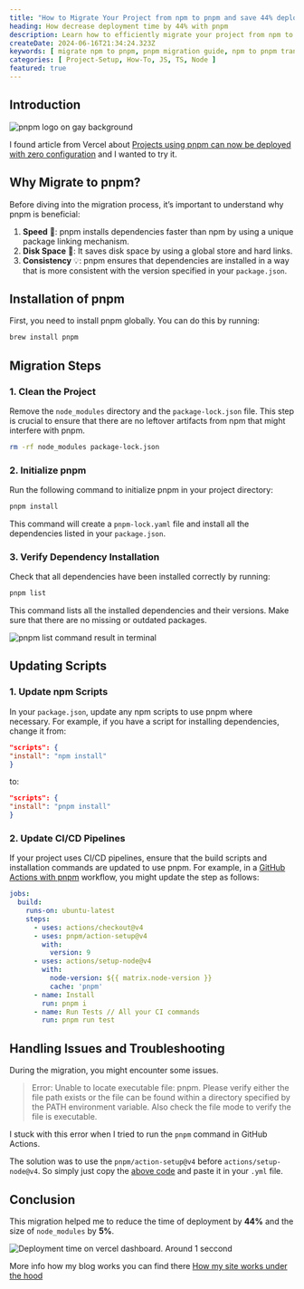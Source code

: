 ```yaml
---
title: "How to Migrate Your Project from npm to pnpm and save 44% deployment time: A Step-by-Step Guide"
heading: How decrease deployment time by 44% with pnpm
description: Learn how to efficiently migrate your project from npm to pnpm with our comprehensive step-by-step guide.
createDate: 2024-06-16T21:34:24.323Z
keywords: [ migrate npm to pnpm, pnpm migration guide, npm to pnpm transition, pnpm benefits, pnpm installation, pnpm tutorial, npm alternatives, efficient package management, pnpm setup, node.js package manager, npm vs pnpm, upgrading to pnpm, pnpm step-by-step guide ]
categories: [ Project-Setup, How-To, JS, TS, Node ]
featured: true
---
```


## Introduction

<Image src="pnpm-logo.png" alt="pnpm logo on gay background" />

I found article from Vercel
about [Projects using pnpm can now be deployed with zero configuration](https://vercel.com/changelog/projects-using-pnpm-can-now-be-deployed-with-zero-configuration)
and I wanted to try it.

## Why Migrate to pnpm?

Before diving into the migration process, it’s important to understand why pnpm is beneficial:

1. **Speed** 🚀: pnpm installs dependencies faster than npm by using a unique package linking mechanism.
2. **Disk Space** 🔎: It saves disk space by using a global store and hard links.
3. **Consistency** 💡: pnpm ensures that dependencies are installed in a way that is more consistent with the version
   specified in your `package.json`.

## Installation of pnpm

First, you need to install pnpm globally. You can do this by running:

```bash
brew install pnpm
```

## Migration Steps

### 1. Clean the Project

Remove the `node_modules` directory and the `package-lock.json` file. This step is crucial to ensure that there are no
leftover artifacts from npm that might interfere with pnpm.

```bash
rm -rf node_modules package-lock.json
```

### 2. Initialize pnpm

Run the following command to initialize pnpm in your project directory:

```bash
pnpm install
```

This command will create a `pnpm-lock.yaml` file and install all the dependencies listed in your `package.json`.

### 3. Verify Dependency Installation

Check that all dependencies have been installed correctly by running:

```bash
pnpm list
```

This command lists all the installed dependencies and their versions. Make sure that there are no missing or outdated
packages.

<Image src="pnpm-list.png" alt="pnpm list command result in terminal" />

## Updating Scripts

### 1. Update npm Scripts

In your `package.json`, update any npm scripts to use pnpm where necessary. For example, if you have a script for
installing dependencies, change it from:

```json
"scripts": {
"install": "npm install"
}
```

to:

```json
"scripts": {
"install": "pnpm install"
}
```

### 2. Update CI/CD Pipelines

If your project uses CI/CD pipelines, ensure that the build scripts and installation commands are updated to use pnpm.
For example, in a [GitHub Actions  with pnpm](https://pnpm.io/continuous-integration) workflow, you might update the
step as follows:

```yaml
jobs:
  build:
    runs-on: ubuntu-latest
    steps:
      - uses: actions/checkout@v4
      - uses: pnpm/action-setup@v4
        with:
          version: 9
      - uses: actions/setup-node@v4
        with:
          node-version: ${{ matrix.node-version }}
          cache: 'pnpm'
      - name: Install
        run: pnpm i
      - name: Run Tests // All your CI commands
        run: pnpm run test
```

## Handling Issues and Troubleshooting

During the migration, you might encounter some issues.

> Error: Unable to locate executable file: pnpm. Please verify either the file path exists or the file can be found
> within a directory specified by the PATH environment variable. Also check the file mode to verify the file is
> executable.

I stuck with this error when I tried to run the `pnpm` command in GitHub Actions.

The solution was to use the `pnpm/action-setup@v4` before `actions/setup-node@v4`.
So simply just copy the [above code](#2-update-cicd-pipelines) and paste it in your `.yml` file.

## Conclusion

This migration helped me to reduce the time of deployment by **44%** and the size of `node_modules` by **5%**.

<Image src="vercel-deployment.png" alt="Deployment time on vercel dashboard. Around 1 seccond" />

More info how my blog works you can find there [How my site works under the hood](./introducing-the-new-shramko.dev)
